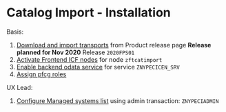 # Catalog Import - Installation

Basis:
1. [Download and import transports](/inst/step-1.md) from Product release page **Release planned for Nov 2020** Release `2020FPS01`
2. [Activate Frontend ICF nodes](/inst/step-2.md) for node `zftcatimport`
3. [Enable backend odata service](/inst/step-3.md) for service `ZNYPECICEN_SRV`
4. [Assign pfcg roles](/inst/step-3.md)

UX Lead:
1. [Configure Managed systems list](/inst-ux/step-1.md) using admin transaction: `ZNYPECIADMIN`

